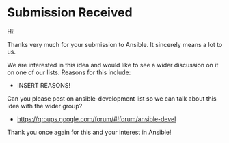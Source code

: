 Submission Received
===================

Hi!

Thanks very much for your submission to Ansible.  It sincerely means a lot to us.

We are interested in this idea and would like to see a wider discussion on it
on one of our lists.  Reasons for this include:

   * INSERT REASONS!

Can you please post on ansible-development list so we can talk about this idea with the wider group?

   * https://groups.google.com/forum/#!forum/ansible-devel

Thank you once again for this and your interest in Ansible!

